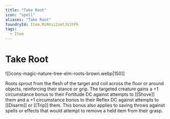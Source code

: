 ```yaml
---
title: "Take Root"
icon: "spell"
aliases: "Take Root"
foundryId: Item.MzNXsi2smt3VJtPh
tags:
  - Item
---
```


# Take Root
![[icons-magic-nature-tree-elm-roots-brown.webp|150]]

Roots sprout from the flesh of the target and coil across the floor or around objects, reinforcing their stance or grip. The targeted creature gains a +1 circumstance bonus to their Fortitude DC against attempts to [[Shove]] them and a +1 circumstance bonus to their Reflex DC against attempts to [[Disarm]] or [[Trip]] them. This bonus also applies to saving throws against spells or effects that would attempt to remove a held item from their grasp.


